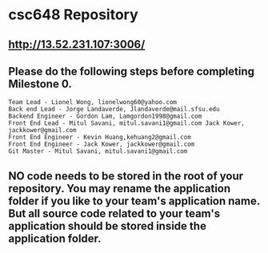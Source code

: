 # csc648 Repository

## http://13.52.231.107:3006/

## Please do the following steps before completing Milestone 0.

```
Team Lead - Lionel Wong, lionelwong60@yahoo.com  
Back end Lead - Jorge Landaverde, Jlandaverde@mail.sfsu.edu
Backend Engineer - Gordon Lam, Lamgordon1998@gmail.com
Front End Lead - Mitul Savani, mitul.savani1@gmail.com Jack Kower, jackkower@gmail.com
Front End Engineer - Kevin Huang,kehuang2@gmail.com
Front End Engineer - Jack Kower, jackkower@gmail.com
Git Master - Mitul Savani, mitul.savani1@gmail.com
```

## NO code needs to be stored in the root of your repository. You may rename the application folder if you like to your team's application name. But all source code related to your team's application should be stored inside the application folder.

